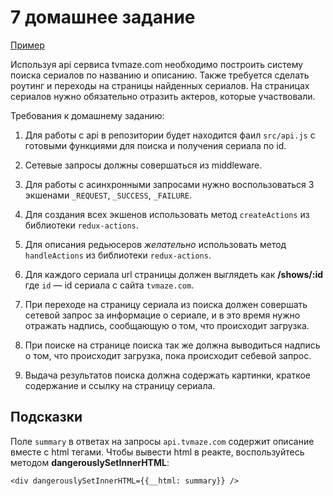 # 7 домашнее задание
[Пример](http://5a78bddda6188f169349f1e8.confident-dubinsky-462dd0.netlify.com)

Используя api сервиса tvmaze.com необходимо построить систему поиска сериалов по названию и описанию. Также требуется сделать роутинг и переходы на страницы найденных сериалов. На страницах сериалов нужно обязательно отразить актеров, которые участвовали.


Требования к домашнему заданию:

1. Для работы с api в репозитории будет находится фаил `src/api.js` с готовыми функциями для поиска и получения сериала по id.

2. Сетевые запросы должны совершаться из middleware.

3. Для работы с асинхронными запросами нужно воспользоваться 3 экшенами `_REQUEST`, `_SUCCESS`, `_FAILURE`.

4. Для создания всех экшенов использовать метод `createActions` из библиотеки `redux-actions`.

5. Для описания редьюсеров _желательно_ использовать метод `handleActions` из библиотеки `redux-actions`.

6. Для каждого сериала url страницы должен выглядеть как **/shows/:id** где `id` — id сериала с сайта `tvmaze.com`.

7. При переходе на страницу сериала из поиска должен совершать сетевой запрос за информацие о сериале, и в это время нужно отражать надпись, сообщающую о том, что происходит загрузка.

8. При поиске на странице поиска так же должна выводиться надпись о том, что происходит загрузка, пока происходит себевой запрос.

9. Выдача результатов поиска должна содержать картинки, краткое содержание и ссылку на страницу сериала.


## Подсказки

Поле `summary` в ответах на запросы `api.tvmaze.com` содержит описание вместе с html тегами. Чтобы вывести html в реакте, воспользуйтесь методом **dangerouslySetInnerHTML**:

```
<div dangerouslySetInnerHTML={{__html: summary}} />
```


